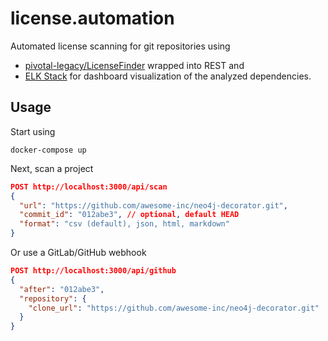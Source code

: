 # license.automation

Automated license scanning for git repositories using

- [pivotal-legacy/LicenseFinder](https://github.com/pivotal-legacy/LicenseFinder) wrapped into REST and
- [ELK Stack](https://www.elastic.co/elk-stack) for dashboard visualization of the analyzed dependencies.

## Usage

Start using

```console
docker-compose up
```

Next, scan a project

```json
POST http://localhost:3000/api/scan
{
  "url": "https://github.com/awesome-inc/neo4j-decorator.git",
  "commit_id": "012abe3", // optional, default HEAD
  "format": "csv (default), json, html, markdown"
}
```

Or use a GitLab/GitHub webhook

```json
POST http://localhost:3000/api/github
{
  "after": "012abe3",
  "repository": {
    "clone_url": "https://github.com/awesome-inc/neo4j-decorator.git"
  }
}
```
